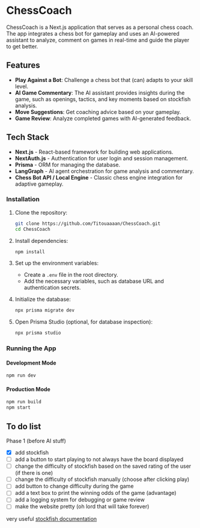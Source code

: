# ChessCoach

ChessCoach is a Next.js application that serves as a personal chess coach. The app integrates a chess bot for gameplay and uses an AI-powered assistant to analyze, comment on games in real-time and guide the player to get better. 

## Features

- **Play Against a Bot**: Challenge a chess bot that (can) adapts to your skill level.
- **AI Game Commentary**: The AI assistant provides insights during the game, such as openings, tactics, and key moments based on stockfish analysis.
- **Move Suggestions**: Get coaching advice based on your gameplay.
- **Game Review**: Analyze completed games with AI-generated feedback.

## Tech Stack

- **Next.js** - React-based framework for building web applications.
- **NextAuth.js** - Authentication for user login and session management.
- **Prisma** - ORM for managing the database.
- **LangGraph** - AI agent orchestration for game analysis and commentary.
- **Chess Bot API / Local Engine** - Classic chess engine integration for adaptive gameplay.

### Installation

1. Clone the repository:
   ```sh
   git clone https://github.com/Titouaaaan/ChessCoach.git
   cd ChessCoach
   ```

2. Install dependencies:
   ```sh
   npm install
   ```

3. Set up the environment variables:
   - Create a `.env` file in the root directory.
   - Add the necessary variables, such as database URL and authentication secrets.

4. Initialize the database:
   ```sh
   npx prisma migrate dev
   ```

5. Open Prisma Studio (optional, for database inspection):
   ```sh
   npx prisma studio
   ```

### Running the App

#### Development Mode
```sh
npm run dev
```

#### Production Mode
```sh
npm run build
npm start
```

## To do list

Phase 1 (before AI stuff)
- [x] add stockfish
- [ ] add a button to start playing to not always have the board displayed
- [ ] change the difficulty of stockfish based on the saved rating of the user (if there is one)
- [ ] change the difficulty of stockfish manually (choose after clicking play)
- [ ] add button to change difficulty during the game
- [ ] add a text box to print the winning odds of the game (advantage)
- [ ] add a logging system for debugging or game review 
- [ ] make the website pretty (oh lord that will take forever)

very useful [stockfish documentation](https://python-chess.readthedocs.io/en/latest/engine.html)